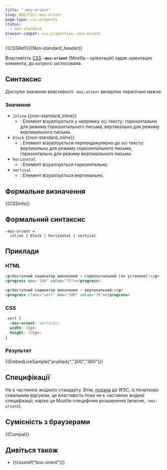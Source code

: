```yaml
---
title: "-moz-orient"
slug: Web/CSS/-moz-orient
page-type: css-property
status:
  - non-standard
browser-compat: css.properties.-moz-orient
---
```


{{CSSRef}}{{Non-standard_header}}

Властивість [CSS](/uk/docs/Web/CSS) **`-moz-orient`** (Mozilla – орієнтація) задає орієнтацію елемента, до котрого застосована.

## Синтаксис

Доступні значення властивості `-moz-orient` вичерпно перелічені нижче.

### Значення

- `inline` {{non-standard_inline}}
  - : Елемент візуалізується у напрямку осі тексту: горизонтально для режиму горизонтального письма, вертикально для режиму вертикального письма.
- `block` {{non-standard_inline}}
  - : Елемент візуалізується перпендикулярно до осі тексту: вертикально для режиму горизонтального письма, горизонтально для режиму вертикального письма.
- `horizontal`
  - : Елемент візуалізується горизонтально.
- `vertical`
  - : Елемент візуалізується вертикально.

## Формальне визначення

{{CSSInfo}}

## Формальний синтаксис

```plain
-moz-orient =
  inline | block | horizontal | vertical
```

## Приклади

### HTML

```html
<p>Наступний індикатор виконання – горизонтальний (як усталено):</p>
<progress max="100" value="75"></progress>

<p>Наступний індикатор виконання – вертикальний:</p>
<progress class="vert" max="100" value="75"></progress>
```

### CSS

```css
.vert {
  -moz-orient: vertical;
  width: 16px;
  height: 150px;
}
```

### Результат

{{EmbedLiveSample("pryklady","200","360")}}

## Специфікації

Не є частиною жодного стандарту. Втім, [подана](https://lists.w3.org/Archives/Public/www-style/2014Jun/0396.html) до W3C, із початково схвальним відгуком, ця властивість поки не є частиною жодної специфікації; наразі це Mozilla-специфічне розширення (власне, `-moz-orient`).

## Сумісність з браузерами

{{Compat}}

## Дивіться також

- {{cssxref("box-orient")}}
